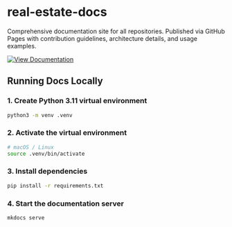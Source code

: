 # real-estate-docs
Comprehensive documentation site for all repositories. Published via GitHub Pages with contribution guidelines, architecture details, and usage examples.

[![View Documentation](https://img.shields.io/badge/View%20Docs-GitHub%20Pages-blue?logo=github)](https://open-estate-ai.github.io/real-estate-docs/)

## Running Docs Locally

### 1. Create Python 3.11 virtual environment
```sh
python3 -m venv .venv
```

### 2. Activate the virtual environment
```sh
# macOS / Linux
source .venv/bin/activate
```

### 3. Install dependencies
```sh
pip install -r requirements.txt
```

### 4. Start the documentation server
```sh
mkdocs serve
```